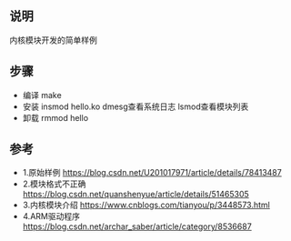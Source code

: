 ## 说明
内核模块开发的简单样例

## 步骤
- 编译
make
- 安装
insmod hello.ko
dmesg查看系统日志 
lsmod查看模块列表
- 卸载
rmmod hello


## 参考
- 1.原始样例
https://blog.csdn.net/U201017971/article/details/78413487
- 2.模块格式不正确
https://blog.csdn.net/quanshenyue/article/details/51465305
- 3.内核模块介绍
https://www.cnblogs.com/tianyou/p/3448573.html
- 4.ARM驱动程序
https://blog.csdn.net/archar_saber/article/category/8536687